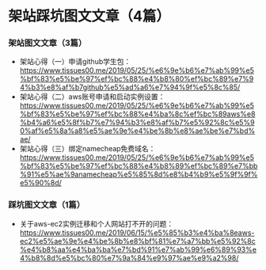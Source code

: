 # 架站踩坑图文文章（4篇）
### 架站图文文章（3篇）
- 架站心得（一）申请github学生包：https://www.tissues00.me/2019/05/25/%e6%9e%b6%e7%ab%99%e5%bf%83%e5%be%97%ef%bc%88%e4%b8%80%ef%bc%89%e7%94%b3%e8%af%b7github%e5%ad%a6%e7%94%9f%e5%8c%85/
- 架站心得（二）aws账号申请和启动实例设置：https://www.tissues00.me/2019/05/25/%e6%9e%b6%e7%ab%99%e5%bf%83%e5%be%97%ef%bc%88%e4%ba%8c%ef%bc%89aws%e8%b4%a6%e5%8f%b7%e7%94%b3%e8%af%b7%e5%92%8c%e5%90%af%e5%8a%a8%e5%ae%9e%e4%be%8b%e8%ae%be%e7%bd%ae/
- 架站心得（三）绑定namecheap免费域名：https://www.tissues00.me/2019/05/25/%e6%9e%b6%e7%ab%99%e5%bf%83%e5%be%97%ef%bc%88%e4%b8%89%ef%bc%89%e7%bb%91%e5%ae%9anamecheap%e5%85%8d%e8%b4%b9%e5%9f%9f%e5%90%8d/

### 踩坑图文文章（1篇）
- 关于aws-ec2实例迁移和个人网站打不开的问题：https://www.tissues00.me/2019/06/15/%e5%85%b3%e4%ba%8eaws-ec2%e5%ae%9e%e4%be%8b%e8%bf%81%e7%a7%bb%e5%92%8c%e4%b8%aa%e4%ba%ba%e7%bd%91%e7%ab%99%e6%89%93%e4%b8%8d%e5%bc%80%e7%9a%84%e9%97%ae%e9%a2%98/